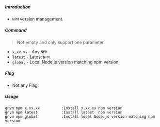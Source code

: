 ##### Introduction
* `NPM` version management.

##### Command
> Not empty and only support one parameter.

* `x.xx.xx` - Any `NPM` .
* `latest` - Latest `NPM`.
* `global` - Local Node.js version matching npm version.

##### Flag
* Not any Flag.

##### Usage
```
gnvm npm x.xx.xx          :Install x.xx.xx npm version
gnvm npm latest           :Install latest  npm version
gnvm npm global           :Install local Node.js version matching npm version
```
